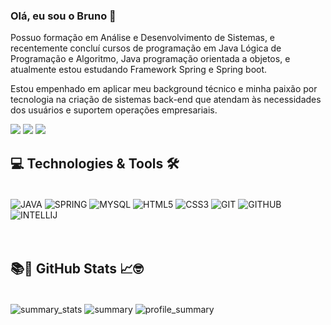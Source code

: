 ### Olá, eu sou o Bruno 👋 <br/>

Possuo formação em Análise e Desenvolvimento de Sistemas, e recentemente concluí cursos de programação em Java Lógica de Programação e Algoritmo, Java programação orientada a objetos, e atualmente estou estudando Framework Spring e Spring boot.

Estou empenhado em aplicar meu background técnico e minha paixão por tecnologia na criação de sistemas back-end que atendam às necessidades dos usuários e suportem operações empresariais.
 
 <!-- Redes Sociais -->
 <div> 
  <a href="https://www.linkedin.com/in/bruno-sola/" target="_blank"><img src="https://img.shields.io/badge/-LinkedIn-%230077B5?style=for-the-badge&logo=linkedin&logoColor=white" target="_blank"></a> 
  <a href = "mailto:brunosola.profissional@gmail.com"><img src="https://img.shields.io/badge/Gmail-D14836?style=for-the-badge&logo=gmail&logoColor=white" target="_blank"></a> 
  <a href="https://www.instagram.com/bruno_rsola" target="_blank"><img src="https://img.shields.io/badge/-Instagram-%23E4405F?style=for-the-badge&logo=instagram&logoColor=white" target="_blank"></a>  
</div>

## 💻 Technologies & Tools 🛠️
<div style="display: inline_block"><br/>
  <img align="center" alt="JAVA" src="https://img.shields.io/badge/Java-ED8B00?style=for-the-badge&logo=openjdk&logoColor=white"/>
  <img align="center" alt="SPRING" src="https://img.shields.io/badge/Spring-6DB33F?style=for-the-badge&logo=spring&logoColor=white" />
  <img align="center" alt="MYSQL" src="https://img.shields.io/badge/MySQL-00000F?style=for-the-badge&logo=mysql&logoColor=white" />
  <img align="center" alt="HTML5" src="https://img.shields.io/badge/HTML5-E34F26?style=for-the-badge&logo=html5&logoColor=white" />
  <img align="center" alt="CSS3" src="https://img.shields.io/badge/CSS3-1572B6?style=for-the-badge&logo=css3&logoColor=white" />
  <img align="center" alt="GIT" src="https://img.shields.io/badge/GIT-E44C30?style=for-the-badge&logo=git&logoColor=white" />
  <img align="center" alt="GITHUB" src="https://img.shields.io/badge/GitHub-100000?style=for-the-badge&logo=github&logoColor=white" />
  <img align="center" alt="INTELLIJ" src="https://img.shields.io/badge/IntelliJ_IDEA-000000.svg?style=for-the-badge&logo=intellij-idea&logoColor=white" />   
</div> <br/><br/> 

## 📚🚀 GitHub Stats 📈🤓
<div><br/>
  <img align="center" alt="summary_stats" src="http://github-profile-summary-cards.vercel.app/api/cards/stats?username=BrunoSola&theme=nord_dark"/>
  <img align="center" alt="summary" src="https://github-readme-streak-stats.herokuapp.com/?user=BrunoSola&date_format=M%20j%5B%2C%20Y%5D&background=2D3742&stroke=2D3742&ring=6bbbca&fire=6bbbca&currStreakNum=fff&sideNums=6bbbca&currStreakLabel=6bbbca&sideLabels=fff&dates=fff" />
  <img align="center" alt="profile_summary" src="http://github-profile-summary-cards.vercel.app/api/cards/profile-details?username=BrunoSola&theme=nord_dark" />
</div>  
